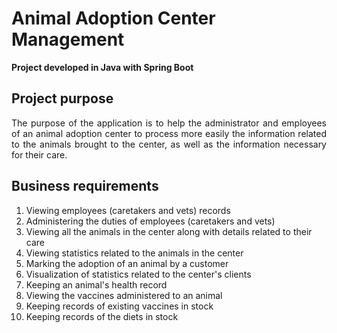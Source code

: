 # Animal Adoption Center Management

**Project developed in Java with Spring Boot**

## Project purpose
<div align="justify"> The purpose of the application is to help the administrator and employees of an animal adoption center to process more easily the information related to the animals brought to the center, as well as the information necessary for their care. </div>

## Business requirements
1. Viewing employees (caretakers and vets) records
2. Administering the duties of employees (caretakers and vets)
3. Viewing all the animals in the center along with details related to their care
4. Viewing statistics related to the animals in the center
5. Marking the adoption of an animal by a customer
6. Visualization of statistics related to the center's clients
7. Keeping an animal's health record
8. Viewing the vaccines administered to an animal
9. Keeping records of existing vaccines in stock
10. Keeping records of the diets in stock

